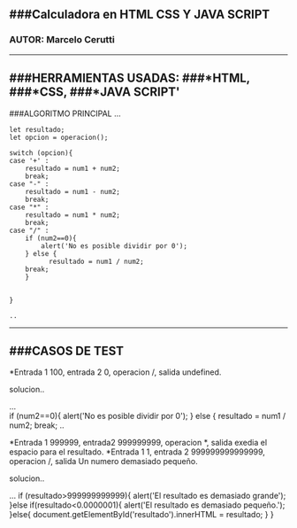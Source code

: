 ###Calculadora en HTML CSS Y JAVA SCRIPT
---
### AUTOR: Marcelo Cerutti
---
###HERRAMIENTAS USADAS:
###*HTML,
###*CSS,
###*JAVA SCRIPT'
---
###ALGORITMO PRINCIPAL
...

    let resultado;
    let opcion = operacion();

    switch (opcion){
    case '+' :
        resultado = num1 + num2;
        break;
    case "-" :
        resultado = num1 - num2;
        break;
    case "*" :
        resultado = num1 * num2;
        break;
    case "/" :
        if (num2==0){
            alert('No es posible dividir por 0');
        } else {
              resultado = num1 / num2;
        break;
        }

      
    }

    ..
---
###CASOS DE TEST
---

*Entrada 1 100, entrada 2 0, operacion /, salida undefined.

solucion..

...   
   if (num2==0){
            alert('No es posible dividir por 0');
        } else {
              resultado = num1 / num2;
        break;
    ..

*Entrada 1 999999, entrada2 999999999, operacion *, salida exedia el espacio para el resultado.
*Entrada 1 1, entrada 2 999999999999999, operacion /, salida Un numero demasiado pequeño.

solucion..

...
    if (resultado>999999999999){
            alert('El resultado es demasiado grande');
        }else if(resultado<0.0000001){
            alert('El resultado es demasiado pequeño.');
        }else{
    document.getElementById('resultado').innerHTML = resultado;
        }
   }

